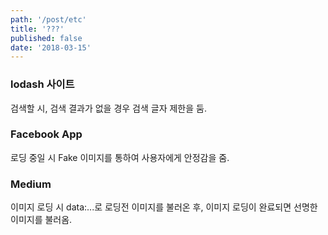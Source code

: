 ```yaml
---
path: '/post/etc'
title: '???'
published: false
date: '2018-03-15'
---
```


### lodash 사이트
검색할 시, 검색 결과가 없을 경우 검색 글자 제한을 둠.

### Facebook App
로딩 중일 시 Fake 이미지를 통하여 사용자에게 안정감을 줌.

### Medium
이미지 로딩 시 data:...로 로딩전 이미지를 불러온 후, 이미지 로딩이 완료되면 선명한 이미지를 불러옴.
